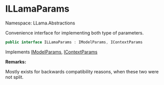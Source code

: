 # ILLamaParams

Namespace: LLama.Abstractions

Convenience interface for implementing both type of parameters.

```csharp
public interface ILLamaParams : IModelParams, IContextParams
```

Implements [IModelParams](./llama.abstractions.imodelparams.md), [IContextParams](./llama.abstractions.icontextparams.md)

**Remarks:**

Mostly exists for backwards compatibility reasons, when these two were not split.
